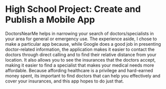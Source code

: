 # High School Project: Create and Publish a Mobile App
DoctorsNearMe helps in narrowing your search of doctors/specialists in your area for general or emergency use. The experience aside, I chose to make a particular app because, while Google does a good job in presenting doctor-related information, the application makes it easier to contact the doctors through direct calling and to find their relative distance from your location. It also allows you to see the insurances that the doctors accept, making it easier to find a specialist that makes your medical needs more affordable. Because affording healthcare is a privilege and hard-earned money spent, its important to find doctors that can help you effectively and cover your insurances, and this app hopes to do just that.

